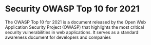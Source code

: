 # Security OWASP Top 10 for 2021

The OWASP Top 10 for 2021 is a document released by the Open Web Application Security Project (OWASP) that highlights the most critical security vulnerabilities in web applications. It serves as a standard awareness document for developers and companies